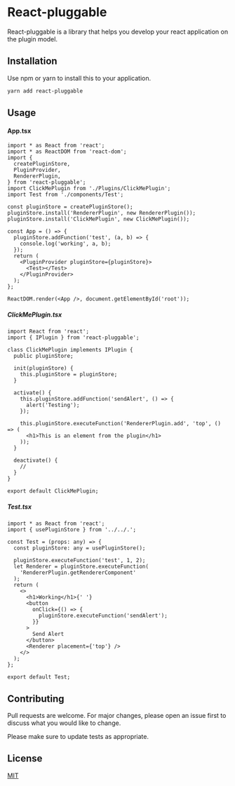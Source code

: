 # React-pluggable

React-pluggable is a library that helps you develop your react application on the plugin model.

## Installation

Use npm or yarn to install this to your application.

```bash
yarn add react-pluggable
```

## Usage

#### App.tsx

```tsx
import * as React from 'react';
import * as ReactDOM from 'react-dom';
import {
  createPluginStore,
  PluginProvider,
  RendererPlugin,
} from 'react-pluggable';
import ClickMePlugin from './Plugins/ClickMePlugin';
import Test from './components/Test';

const pluginStore = createPluginStore();
pluginStore.install('RendererPlugin', new RendererPlugin());
pluginStore.install('ClickMePlugin', new ClickMePlugin());

const App = () => {
  pluginStore.addFunction('test', (a, b) => {
    console.log('working', a, b);
  });
  return (
    <PluginProvider pluginStore={pluginStore}>
      <Test></Test>
    </PluginProvider>
  );
};

ReactDOM.render(<App />, document.getElementById('root'));
```

##### ClickMePlugin.tsx

```tsx
import React from 'react';
import { IPlugin } from 'react-pluggable';

class ClickMePlugin implements IPlugin {
  public pluginStore;

  init(pluginStore) {
    this.pluginStore = pluginStore;
  }

  activate() {
    this.pluginStore.addFunction('sendAlert', () => {
      alert('Testing');
    });

    this.pluginStore.executeFunction('RendererPlugin.add', 'top', () => (
      <h1>This is an element from the plugin</h1>
    ));
  }

  deactivate() {
    //
  }
}

export default ClickMePlugin;
```

##### Test.tsx

```tsx
import * as React from 'react';
import { usePluginStore } from '../../.';

const Test = (props: any) => {
  const pluginStore: any = usePluginStore();

  pluginStore.executeFunction('test', 1, 2);
  let Renderer = pluginStore.executeFunction(
    'RendererPlugin.getRendererComponent'
  );
  return (
    <>
      <h1>Working</h1>{' '}
      <button
        onClick={() => {
          pluginStore.executeFunction('sendAlert');
        }}
      >
        Send Alert
      </button>
      <Renderer placement={'top'} />
    </>
  );
};

export default Test;
```

## Contributing

Pull requests are welcome. For major changes, please open an issue first to discuss what you would like to change.

Please make sure to update tests as appropriate.

## License

[MIT](https://choosealicense.com/licenses/mit/)
